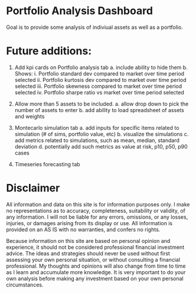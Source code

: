 # Portfolio Analysis Dashboard
Goal is to provide some analysis of indiviual assets as well as a portfolio.

# Future additions:
1. Add kpi cards on Portfolio analysis tab
    a.  include ability to hide them
    b. Shows:
        i. Portfolio standard dev compared to market over time period selected
        ii. Portfolio kurtosis dev compared to market over time period selected
        iii. Portfolio skewness compared to market over time period selected
        iv. Portfolio sharpe ratio vs market over time period selected

2. Allow more than 5 assets to be included.
    a. allow drop down to pick the number of assets to enter
    b. add ability to load spreadsheet of assets and weights
    
3. Montecarlo simulation tab
    a. add inputs for specific items related to simulation (# of sims, portfolio value, etc)
    b. visualize the simulations
    c. add metrics related to simulations, such as mean, median, standard deviation
    d. potentially add such metrics as value at risk, p10, p50, p90 cases
    
4. Timeseries forecasting tab

# Disclaimer
All information and data on this site is for information purposes only. I make no representations as to accuracy, completeness, suitability or validity, of any information. I will not be liable for any errors, omissions, or any losses, injuries, or damages arising from its display or use. All information is provided on an AS IS with no warranties, and confers no rights.

Because information on this site are based on personal opinion and experience, it should not be considered professional financial investment advice. The ideas and strategies should never be used without first assessing your own personal situation, or without consulting a financial professional. My thoughts and opinions will also change from time to time as I learn and accumulate more knowledge. It is very important to do your own analysis before making any investment based on your own personal circumstances.
